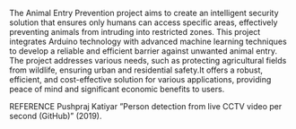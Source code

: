 The Animal Entry Prevention project aims to create an intelligent security solution
that ensures only humans can access specific areas, effectively preventing animals from
intruding into restricted zones. This project integrates Arduino technology with advanced
machine learning techniques to develop a reliable and efficient barrier against
unwanted animal entry.
The project addresses various needs, such as protecting agricultural fields from wildlife,
ensuring urban and residential safety.It offers a robust, efficient, and cost-effective
solution for various applications, providing peace of mind and significant economic
benefits to users.



REFERENCE
Pushpraj Katiyar ”Person detection from live CCTV video per second (GitHub)” (2019).
